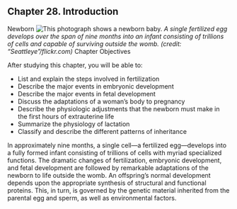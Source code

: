 ##  Chapter 28. Introduction 

Newborn ![This photograph shows a newborn baby.][1] _A single fertilized egg develops over the span of nine months into an infant consisting of trillions of cells and capable of surviving outside the womb. (credit: “Seattleye”/flickr.com)_ Chapter Objectives

After studying this chapter, you will be able to: 

  - List and explain the steps involved in fertilization
  - Describe the major events in embryonic development
  - Describe the major events in fetal development
  - Discuss the adaptations of a woman’s body to pregnancy
  - Describe the physiologic adjustments that the newborn must make in the first hours of extrauterine life
  - Summarize the physiology of lactation
  - Classify and describe the different patterns of inheritance

In approximately nine months, a single cell—a fertilized egg—develops into a fully formed infant consisting of trillions of cells with myriad specialized functions. The dramatic changes of fertilization, embryonic development, and fetal development are followed by remarkable adaptations of the newborn to life outside the womb. An offspring’s normal development depends upon the appropriate synthesis of structural and functional proteins. This, in turn, is governed by the genetic material inherited from the parental egg and sperm, as well as environmental factors.

   [1]: https://cnx.org/resources/99a696b27f998f61e0c347f2ba0f6d2556477d74/2900_Photo_of_Neonate-02.jpg


